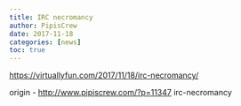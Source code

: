 ```yaml
---
title: IRC necromancy
author: PipisCrew
date: 2017-11-18
categories: [news]
toc: true
---
```


https://virtuallyfun.com/2017/11/18/irc-necromancy/

origin - http://www.pipiscrew.com/?p=11347 irc-necromancy